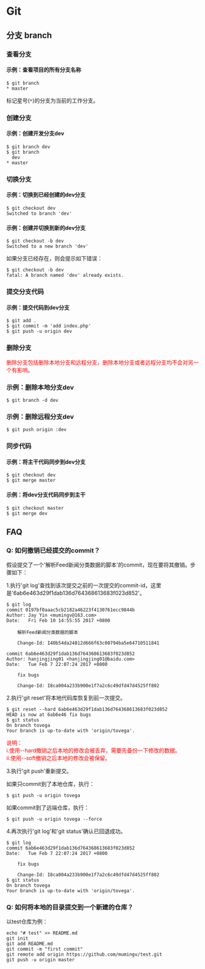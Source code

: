 # Git

## 分支 branch

### 查看分支

#### 示例：查看项目的所有分支名称

```
$ git branch
* master
```

标记星号(`*`)的分支为当前的工作分支。


### 创建分支

#### 示例：创建开发分支dev

```
$ git branch dev
$ git branch
  dev
* master
```


### 切换分支

#### 示例：切换到已经创建的dev分支

```
$ git checkout dev
Switched to branch 'dev'
```


#### 示例：创建并切换到新的dev分支

```
$ git checkout -b dev
Switched to a new branch 'dev'
```

如果分支已经存在，则会提示如下错误：
```
$ git checkout -b dev
fatal: A branch named 'dev' already exists.
```


### 提交分支代码

#### 示例：提交代码到dev分支

```
$ git add .
$ git commit -m 'add index.php'
$ git push -u origin dev
```


### 删除分支

<font color="red">删除分支包括删除本地分支和远程分支，删除本地分支或者远程分支均不会对另一个有影响。</font>

### 示例：删除本地分支dev

```
$ git branch -d dev
```

### 示例：删除远程分支dev

```
$ git push origin :dev
```


### 同步代码

#### 示例：将主干代码同步到dev分支

```
$ git checkout dev
$ git merge master
```

#### 示例：将dev分支代码同步到主干

```
$ git checkout master
$ git merge dev
```


## FAQ

### Q: 如何撤销已经提交的commit？

假设提交了一个'解析Feed新闻分类数据的脚本'的commit，现在要将其撤销。步骤如下：

1.执行'git log'查找到该次提交之前的一次提交的commit-id，这里是'6ab6e463d29f1dab136d764368613683f023d852'。

```
$ git log
commit 0197bf0aaac5cb2182a46223f4130761ecc9844b
Author: Jay Yin <mumingv@163.com>
Date:   Fri Feb 10 14:55:55 2017 +0800

    解析Feed新闻分类数据的脚本
    
    Change-Id: I40b54da24812d666f63c00794ba5e64710511841

commit 6ab6e463d29f1dab136d764368613683f023d852
Author: hanjingjing01 <hanjingjing01@baidu.com>
Date:   Tue Feb 7 22:07:24 2017 +0800

    fix bugs
    
    Change-Id: I8ca004a233b900e1f7a2c6c49dfd47d4525ff802
```

2.执行'git reset'将本地代码库恢复到前一次提交。

```
$ git reset --hard 6ab6e463d29f1dab136d764368613683f023d852
HEAD is now at 6ab6e46 fix bugs
$ git status
On branch tovega
Your branch is up-to-date with 'origin/tovega'.
```

<font color="red">
说明：</br>
i.使用--hard撤销之后本地的修改会被丢弃，需要先备份一下修改的数据。</br>
ii.使用--soft撤销之后本地的修改会被保留。
</font>

3.执行'git push'重新提交。

如果只commit到了本地仓库，执行：

```
$ git push -u origin tovega
```

如果commit到了远端仓库，执行：

```
$ git push -u origin tovega --force
```

4.再次执行'git log'和'git status'确认已回退成功。

```
$ git log
commit 6ab6e463d29f1dab136d764368613683f023d852
Date:   Tue Feb 7 22:07:24 2017 +0800

    fix bugs
    
    Change-Id: I8ca004a233b900e1f7a2c6c49dfd47d4525ff802
$ git status
On branch tovega
Your branch is up-to-date with 'origin/tovega'.
```


### Q: 如何将本地的目录提交到一个新建的仓库？

以test仓库为例：

```
echo "# test" >> README.md
git init
git add README.md
git commit -m "first commit"
git remote add origin https://github.com/mumingv/test.git
git push -u origin master
```


